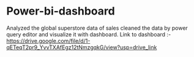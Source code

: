 # Power-bi-dashboard
Analyzed the global superstore data of sales cleaned the data by power query editor and visualize it with dashboard.
Link to dashboard :- https://drive.google.com/file/d/1-qETeqT2pr9_YvvTXAfEgz12tNmzgqkG/view?usp=drive_link
